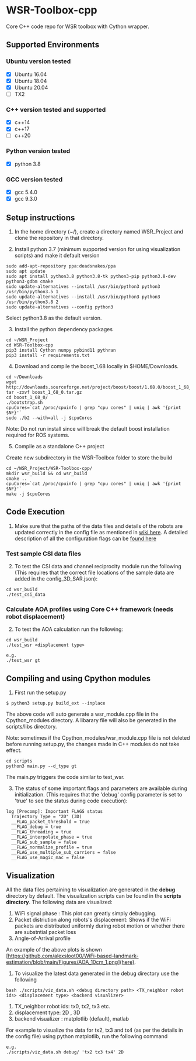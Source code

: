 # WSR-Toolbox-cpp
Core C++ code repo for WSR toolbox with Cython wrapper.

## Supported Environments

### Ubuntu version tested
- [x] Ubuntu 16.04
- [x] Ubuntu 18.04
- [x] Ubuntu 20.04
- [ ] TX2

### C++ version tested and supported
- [x] c++14
- [x] c++17
- [ ] c++20

### Python version tested
- [x] python 3.8

### GCC version tested
- [x] gcc 5.4.0
- [x] gcc 9.3.0

## Setup instructions

1. In the home directory (~/), create a directory named WSR_Project and clone the repository in that directory.

2. Install python 3.7 (minimum supported version for using visualization scripts) and make it default version
```
sudo add-apt-repository ppa:deadsnakes/ppa
sudo apt update
sudo apt install python3.8 python3.8-tk python3-pip python3.8-dev python3-gdbm cmake
sudo update-alternatives --install /usr/bin/python3 python3 /usr/bin/python3.5 1
sudo update-alternatives --install /usr/bin/python3 python3 /usr/bin/python3.8 2
sudo update-alternatives --config python3
```
Select python3.8 as the default version.

3. Install the python dependency packages
```
cd ~/WSR_Project
cd WSR-Toolbox-cpp
pip3 install Cython numpy pybind11 pythran
pip3 install -r requirements.txt
```

4. Download and compile the boost_1.68 locally in $HOME/Downloads.
```
cd ~/Downloads
wget http://downloads.sourceforge.net/project/boost/boost/1.68.0/boost_1_68_0.tar.gz
tar -zxvf boost_1_68_0.tar.gz
cd boost_1_68_0/
./bootstrap.sh
cpuCores=`cat /proc/cpuinfo | grep "cpu cores" | uniq | awk '{print $NF}'` 
sudo ./b2 --with=all -j $cpuCores
```
Note: Do not run install since will break the default boost installation required for ROS systems. 

5. Compile as a standalone C++ project

Create new subdirectory in the WSR-Toolbox folder to store the build 
```
cd ~/WSR_Project/WSR-Toolbox-cpp/
mkdir wsr_build && cd wsr_build
cmake ..
cpuCores=`cat /proc/cpuinfo | grep "cpu cores" | uniq | awk '{print $NF}'`
make -j $cpuCores
```

## Code Execution

1. Make sure that the paths of the data files and details of the robots are updated correctly in the config file as mentioned in [wiki here](https://github.com/Harvard-REACT/WSR-Toolbox-cpp/wiki/Updating-the-config-file). A detailed description of all the configuration flags can be [found here](https://github.com/Harvard-REACT/WSR-Toolbox/wiki/Configuration-File-parameters)

### Test sample CSI data files
2. To test the CSI data and channel reciprocity module run the following (This requires that the correct file locations of the sample data are added in the config_3D_SAR.json):

```
cd wsr_build
./test_csi_data
```

### Calculate AOA profiles using Core C++ framework (needs robot displacement)

2. To test the AOA calculation run the following:
```
cd wsr_build
./test_wsr <displacement type>

e.g.
./test_wsr gt
```

## Compiling and using Cpython modules
1. First run the setup.py
```
$ python3 setup.py build_ext --inplace
```
The above code will auto generate a wsr_module.cpp file in the Cpython_modules directory. A libarary file will also be generated in the scripts/libs directory.

Note: sometimes if the Cpython_modules/wsr_module.cpp file is not deleted before running setup.py, the changes made in C++ modules do not take effect.

```
cd scripts
python3 main.py --d_type gt
```
The main.py triggers the code similar to test_wsr.


3. The status of some important flags and parameters are available during initialization. (This requires that the 'debug' config parameter is set to 'true' to see the status during code execution):
```
log [Precomp]: Important FLAGS status
  Trajectory Type = "2D" (3D)
  __FLAG_packet_threshold = true
  __FLAG_debug = true
  __FLAG_threading = true
  __FLAG_interpolate_phase = true
  __FLAG_sub_sample = false
  __FLAG_normalize_profile = true
  __FLAG_use_multiple_sub_carriers = false
  __FLAG_use_magic_mac = false
```


## Visualization
All the data files pertaining to visualization are generated in the **debug** directory by default. The visualization scripts can be found in the **scripts directory**. The following data are visualized:
1. WiFi signal phase : This plot can greatly simply debugging.
2. Packet distriution along robots's displacement: Shows if the WiFi packets are distributed uniformly during robot motion or whether there are substntial packet loss
3. Angle-of-Arrival profile

An example of the above plots is shown [https://github.com/alexsloot00/WiFi-based-landmark-estimation/blob/main/Figures/AOA_10cm_1.png](here).


1. To visualize the latest data generated in the debug directory use the following
```
bash ./scripts/viz_data.sh <debug directory path> <TX_neighbor robot ids> <displacement type> <backend visualizer>

```

1. TX_neighbor robot ids: tx0, tx2, tx3 etc.
2. displacement type: 2D , 3D
3. backend visualizer : matplotlib (default), matlab

For example to visualize the data for tx2, tx3 and tx4 (as per the details in the config file) using python matplotlib, run the following command 
```
e.g.
./scripts/viz_data.sh debug/ 'tx2 tx3 tx4' 2D 
```
